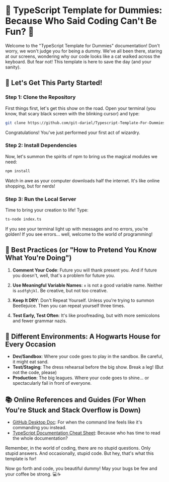 # 🎉 TypeScript Template for Dummies: Because Who Said Coding Can't Be Fun? 🎉

Welcome to the "TypeScript Template for Dummies" documentation! Don't worry, we won't judge you for being a dummy. We've all been there, staring at our screens, wondering why our code looks like a cat walked across the keyboard. But fear not! This template is here to save the day (and your sanity).

## 🚀 Let's Get This Party Started!

### Step 1: Clone the Repository
First things first, let's get this show on the road. Open your terminal (you know, that scary black screen with the blinking cursor) and type:

```bash
git clone https://github.com/git-dariel/Typescript-Template-For-Dummies.git
```

Congratulations! You've just performed your first act of wizardry.

### Step 2: Install Dependencies
Now, let's summon the spirits of npm to bring us the magical modules we need:

```bash
npm install
```

Watch in awe as your computer downloads half the internet. It's like online shopping, but for nerds!

### Step 3: Run the Local Server
Time to bring your creation to life! Type:

```bash
ts-node index.ts
```

If you see your terminal light up with messages and no errors, you're golden! If you see errors... well, welcome to the world of programming!

## 🌟 Best Practices (or "How to Pretend You Know What You're Doing")

1. **Comment Your Code**: Future you will thank present you. And if future you doesn't, well, that's a problem for future you.

2. **Use Meaningful Variable Names**: `x` is not a good variable name. Neither is `asdfghjkl`. Be creative, but not too creative.

3. **Keep It DRY**: Don't Repeat Yourself. Unless you're trying to summon Beetlejuice. Then you can repeat yourself three times.

4. **Test Early, Test Often**: It's like proofreading, but with more semicolons and fewer grammar nazis.

## 🌈 Different Environments: A Hogwarts House for Every Occasion

- **Dev/Sandbox**: Where your code goes to play in the sandbox. Be careful, it might eat sand.
- **Test/Staging**: The dress rehearsal before the big show. Break a leg! (But not the code, please)
- **Production**: The big leagues. Where your code goes to shine... or spectacularly fail in front of everyone.

## 📚 Online References and Guides (For When You're Stuck and Stack Overflow is Down)

- [GitHub Desktop Doc](https://docs.github.com/en/desktop/overview/about-github-desktop): For when the command line feels like it's commanding you instead.
- [TypeScript Documentation Cheat Sheet](https://www.typescriptlang.org/docs/handbook/typescript-from-scratch.html): Because who has time to read the whole documentation?

Remember, in the world of coding, there are no stupid questions. Only stupid answers. And occasionally, stupid code. But hey, that's what this template is for!

Now go forth and code, you beautiful dummy! May your bugs be few and your coffee be strong. 💻☕
